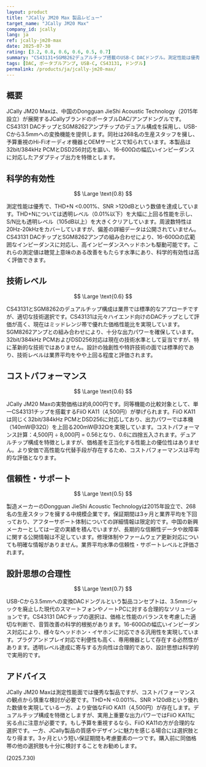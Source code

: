 ```yaml
---
layout: product
title: "JCally JM20 Max 製品レビュー"
target_name: "JCally JM20 Max"
company_id: jcally
lang: ja
ref: jcally-jm20-max
date: 2025-07-30
rating: [3.2, 0.8, 0.6, 0.6, 0.5, 0.7]
summary: "CS43131+SGM8262デュアルチップ搭載のUSB-C DACドングル。測定性能は優秀だがコストパフォーマンスに課題"
tags: [DAC, ポータブルアンプ, USB-C, CS43131, ドングル]
permalink: /products/ja/jcally-jm20-max/
---
```


## 概要

JCally JM20 Maxは、中国のDongguan JieShi Acoustic Technology（2015年設立）が展開するJCallyブランドのポータブルDAC/アンプドングルです。CS43131 DACチップとSGM8262アンプチップのデュアル構成を採用し、USB-Cから3.5mmへの変換機能を提供します。同社は268名の生産スタッフを擁し、予算重視のHi-Fiオーディオ機器とOEMサービスで知られています。本製品は32bit/384kHz PCMとDSD256対応を謳い、16-600Ωの幅広いインピーダンスに対応したアダプティブ出力を特徴とします。

## 科学的有効性

$$ \Large \text{0.8} $$

測定性能は優秀で、THD+N <0.001%、SNR >120dBという数値を達成しています。THD+Nについては透明レベル（0.01%以下）を大幅に上回る性能を示し、S/N比も透明レベル（105dB以上）を大きくクリアしています。周波数特性は20Hz-20kHzをカバーしていますが、偏差の詳細データは公開されていません。CS43131 DACチップとSGM8262アンプの組み合わせにより、16-600Ωの広範囲なインピーダンスに対応し、高インピーダンスヘッドホンも駆動可能です。これらの測定値は聴覚上意味のある改善をもたらす水準にあり、科学的有効性は高く評価できます。

## 技術レベル

$$ \Large \text{0.6} $$

CS43131とSGM8262のデュアルチップ構成は業界では標準的なアプローチですが、適切な技術選択です。CS43131は元々ハイエンド向けのDACチップとして評価が高く、現在はミッドレンジ帯で優れた価格性能比を実現しています。SGM8262アンプとの組み合わせにより、十分な出力パワーを確保しています。32bit/384kHz PCMおよびDSD256対応は現在の技術水準として妥当ですが、特に革新的な技術ではありません。設計の独創性や特許技術の面では標準的であり、技術レベルは業界平均をやや上回る程度と評価されます。

## コストパフォーマンス

$$ \Large \text{0.6} $$

JCally JM20 Maxの実勢価格は約8,000円です。同等機能の比較対象として、単一CS43131チップを搭載するFiiO KA11（4,500円）が挙げられます。FiiO KA11は同じく32bit/384kHz PCMとDSD256に対応しており、出力パワーでは本機（140mW@32Ω）を上回る200mW@32Ωを実現しています。コストパフォーマンス計算：4,500円 ÷ 8,000円 = 0.56となり、0.6に四捨五入されます。デュアルチップ構成を特徴としますが、価格差を正当化する性能上の優位性はありません。より安価で高性能な代替手段が存在するため、コストパフォーマンスは平均的な評価となります。

## 信頼性・サポート

$$ \Large \text{0.5} $$

製造メーカーのDongguan JieShi Acoustic Technologyは2015年設立で、268名の生産スタッフを擁する中規模企業です。保証期間は3ヶ月と業界平均を下回っており、アフターサポート体制についての詳細情報は限定的です。中国の新興メーカーとしては一定の実績を積んでいますが、長期的な信頼性データや故障率に関する公開情報は不足しています。修理体制やファームウェア更新対応についても明確な情報がありません。業界平均水準の信頼性・サポートレベルと評価されます。

## 設計思想の合理性

$$ \Large \text{0.7} $$

USB-Cから3.5mmへの変換DACドングルという製品コンセプトは、3.5mmジャックを廃止した現代のスマートフォンやノートPCに対する合理的なソリューションです。CS43131 DACチップの選択は、価格と性能のバランスを考慮した適切な判断で、音質改善の科学的根拠があります。16-600Ωの幅広いインピーダンス対応により、様々なヘッドホン・イヤホンに対応できる汎用性を実現しています。プラグアンドプレイ対応で利便性も高く、専用機器として存在する必然性があります。透明レベル達成に寄与する方向性は合理的であり、設計思想は科学的で実用的です。

## アドバイス

JCally JM20 Maxは測定性能面では優秀な製品ですが、コストパフォーマンスの観点から慎重な検討が必要です。THD+N <0.001%、SNR >120dBという優れた数値を実現している一方、より安価なFiiO KA11（4,500円）が存在します。デュアルチップ構成を特徴としますが、実用上重要な出力パワーではFiiO KA11に劣る点に注意が必要です。もし予算を重視するなら、FiiO KA11の方が合理的な選択です。一方、JCally製品の質感やデザインに魅力を感じる場合には選択肢となり得ます。3ヶ月という短い保証期間も考慮要素の一つです。購入前に同価格帯の他の選択肢も十分に検討することをお勧めします。

(2025.7.30)
